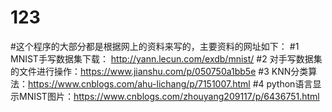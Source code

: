# 123
#这个程序的大部分都是根据网上的资料来写的，主要资料的网址如下：
#1  MNIST手写数据集下载： http://yann.lecun.com/exdb/mnist/ 
#2  对手写数据集的文件进行操作：https://www.jianshu.com/p/050750a1bb5e
#3  KNN分类算法：https://www.cnblogs.com/ahu-lichang/p/7151007.html
#4  python语言显示MNIST图片：https://www.cnblogs.com/zhouyang209117/p/6436751.html
